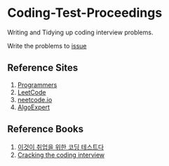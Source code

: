 # Coding-Test-Proceedings

Writing and Tidying up coding interview problems.

Write the problems to [issue](https://github.com/Team-Discipline/Coding-Test/issues)

## Reference Sites
1. [Programmers](https://programmers.co.kr)
1. [LeetCode](https://leetcode.com)
1. [neetcode.io](https://neetcode.io)
1. [AlgoExpert](https://www.algoexpert.io/product)

## Reference Books

1. [이것이 취업을 위한 코딩 테스트다](https://www.kyobobook.co.kr/product/detailViewKor.laf?ejkGb=KOR&mallGb=KOR&barcode=9791162243077&orderClick=LEa&Kc=)
1. [Cracking the coding interview](https://www.amazon.com/-/ko/dp/0984782850/ref=sr_1_1?crid=20JBG91AHTBBV&keywords=cracking+the+coding+interview&qid=1655920265&sprefix=cracking+the+coding+intervi%2Caps%2C293&sr=8-1)
